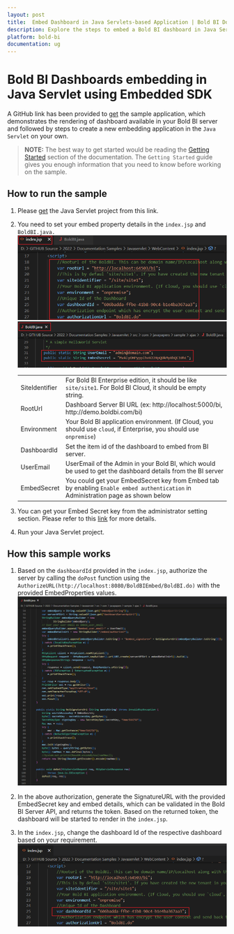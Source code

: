 ```yaml
---
layout: post
title:  Embed Dashboard in Java Servlets-based Application | Bold BI Docs
description: Explore the steps to embed a Bold BI dashboard in Java Servlets-based application with a demo sample walkthrough.
platform: bold-bi
documentation: ug
---
```


# Bold BI Dashboards embedding in Java Servlet using Embedded SDK

A GitHub link has been provided to [get](https://github.com/boldbi/java-servlet-sample) the sample application, which demonstrates the rendering of dashboard available in your Bold BI server and followed by steps to create a new embedding application in the `Java Servlet` on your own. 

> **NOTE:** The best way to get started would be reading the [Getting Started](/getting-started/embedding-in-your-application/) section of the documentation.  The `Getting Started` guide gives you enough information that you need to know before working on the sample.      

## How to run the sample

 1. Please [get](https://github.com/boldbi/java-servlet-sample) the Java Servlet project from this link.

 2. You need to set your embed property details in the `index.jsp` and `BoldBI.java.`
    ![Embed Properties in Index](/static/assets/javascript/sample/images/java-index-props.png)
    ![Embed Properties in API](/static/assets/javascript/sample/images/java-boldbi-props.png)  
    
    <meta charset="utf-8"/>
    <table>
    <tbody>
    <tr>
        <td align="left">SiteIdentifier</td>
        <td align="left">For Bold BI Enterprise edition, it should be like <code>site/site1</code>. For Bold BI Cloud, it should be empty string.</td>
    </tr>
    <tr>
        <td align="left">RootUrl</td>
        <td align="left">Dashboard Server BI URL (ex: http://localhost:5000/bi, http://demo.boldbi.com/bi)</td>
    </tr>
    <tr>
        <td align="left">Environment</td>
        <td align="left">Your Bold BI application environment. (If Cloud, you should use <code>cloud</code>, if  Enterprise, you should use <code>onpremise</code>)</td>
    </tr>
    <tr>
        <td align="left">DashboardId</td>
        <td align="left">Set the item id of the dashboard to embed from BI server. </td>
    </tr>
    <tr>
        <td align="left">UserEmail</td>
        <td align="left">UserEmail of the Admin in your Bold BI, which would be used to get the dashboard details from the BI server</td>
    </tr>
    <tr>
        <td align="left">EmbedSecret</td>
        <td align="left">You could get your EmbedSecret key from Embed tab by enabling <code>Enable embed authentication</code> in Administration page as shown below</td>
    </tr>
    </tbody>
    </table>


 3. You can get your Embed Secret key from the administrator setting section. Please refer to this [link](/site-administration/embed-settings/) for more details.    

 4. Run your Java Servlet project.

## How this sample works

 1. Based on the `dashboardId` provided in the `index.jsp`, authorize the server by calling the `doPost` function using the `AuthorizeURL(http://localhost:8080/BoldBIEmbed/BoldBI.do)` with the provided EmbedProperties values. 
    ![Get Embed Details](/static/assets/javascript/sample/images/java-authorize.png)

 2. In the above authorization, generate the SignatureURL with the provided EmbedSecret key and embed details, which can be validated in the Bold BI Server API, and returns the token. Based on the returned token, the dashboard will be started to render in the `index.jsp`.

 3. In the `index.jsp`, change the dashboard Id of the respective dashboard based on your requirement.
    ![Set Dashboard Id](/static/assets/javascript/sample/images/java-dashboard.png)  